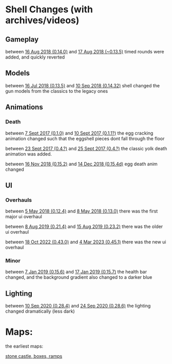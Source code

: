 # Shell Changes (with archives/videos)

## Gameplay
between [16 Aug 2018 (0.14.0)](https://discord.com/channels/350339162177798154/350344229005819905/468518456422039589) and [17 Aug 2018 (~0.13.5)](https://discord.com/channels/350339162177798154/366644989650010113/468881448372273152) timed rounds were added, and quickly reverted
## Models
between [16 Jul 2018 (0.13.5)](https://web.archive.org/web/20180716191908/https://shellshock.io/) and [10 Sep 2018 (0.14.32)](https://web.archive.org/web/20180910212010/https://shellshock.io/) shell changed the gun models from the classics to the legacy ones
## Animations
### Death
between [7 Sept 2017 (0.1.0)](https://www.youtube.com/watch?v=FecNvQjEE6U) and [10 Sept 2017 (0.1.1?)](https://www.youtube.com/watch?v=4XhxtmXu2Gc) the egg cracking animation changed such that the eggshell pieces dont fall through the floor

between [23 Sept 2017 (0.4.?)](https://x.com/FunFetched/status/911407656614600704) and [25 Sept 2017 (0.4.?)](https://www.youtube.com/watch?v=crw7PW-ZaMQ) the classic yolk death animation was added.

between [16 Nov 2018 (0.15.2)](https://www.youtube.com/watch?v=rSxWLVd9oyQ) and [14 Dec 2018 (0.15.4d)](https://www.youtube.com/watch?v=V81d1W-y9PM) egg death anim changed
## UI
### Overhauls
between [5 May 2018 (0.12.4)](https://www.youtube.com/watch?v=hZL5Vg2cxBU) and [8 May 2018 (0.13.0)](https://www.youtube.com/watch?v=L5hnpqNL90w) there was the first major ui overhaul

between [8 Aug 2019 (0.21.4)](https://www.youtube.com/watch?v=2GHXgeYDqfs) and [15 Aug 2019 (0.23.2)](https://www.youtube.com/watch?v=pTJgIl2gPoY) there was the older ui overhaul

between [18 Oct 2022 (0.43.0)](https://www.youtube.com/watch?v=Z3RgGox7cW8) and [4 Mar 2023 (0.45.1)](https://www.youtube.com/watch?v=tWdo0vwNkcY) there was the new ui overhaul
### Minor
between [7 Jan 2019 (0.15.6)](https://www.youtube.com/watch?v=b_WR0BORyTQ) and [17 Jan 2019 (0.15.7)](https://www.youtube.com/watch?v=2Ui_D7fE-1E) the health bar changed, and the background gradient also changed to a darker blue
## Lighting
between [10 Sep 2020 (0.28.4)](https://www.youtube.com/watch?v=SmpvKkgdToU) and [24 Sep 2020 (0.28.6)](https://www.youtube.com/watch?v=6PNunaxZLk8) the lighting changed dramatically (less dark)

# Maps:
the earliest maps:

[stone castle, boxes, ramps](https://www.youtube.com/watch?v=hu8rr2VlhzM)
